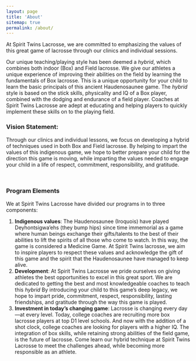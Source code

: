 ```yaml
---
layout: page
title: 'About'
sitemap: true
permalink: /about/
---
```

<p>At Spirit Twins Lacrosse, we are committed to emphasizing the values of this great game of lacrosse through our clinics and individual sessions. </p>
<p>Our unique teaching/playing style has been deemed a <em>hybrid</em>, which combines both indoor (Box) and Field lacrosse. We give our athletes a unique experience of improving their abilities on the field by learning the fundamentals of Box lacrosse. This is a unique opportunity for your child to learn the basic principals of this ancient Haudenosaunee game.
The <em>hybrid</em> style is based on the stick skills, physicality and IQ of a Box player, combined with the dodging and endurance of a field player. Coaches at Spirit Twins Lacrosse are adept at educating and helping players to quickly implement these skills on to the playing field.</p>
<h3>Vision Statement:</h3>
<p>Through our clinics and individual lessons, we focus on developing a hybrid of techniques used in both Box and Field lacrosse. By helping to impart the values of this indigenous game, we hope to better prepare your child for the direction this game is moving, while imparting the values needed to engage your child in a life of respect, commitment, responsibility, and gratitude.</p>
<br />
<h3>Program Elements</h3>
<p>We at Spirit Twins Lacrosse have divided our programs in to three components:</p>
<ol>
<li><strong>Indigenous values</strong>: The Haudenosaunee (Iroquois) have played Deyhontsigwa&rsquo;ehs (they bump hips) since time immemorial as a game where human beings exchange their gifts/talents to the best of their abilities to lift the spirits of all those who come to watch. In this way, the game is considered a Medicine Game. At Spirit Twins lacrosse, we aim to inspire players to respect these values and acknowledge the gift of this game and the spirit that the Haudenosaunee have managed to keep alive.</li>
<li><strong>Development</strong>: At Spirit Twins Lacrosse we pride ourselves on giving athletes the best opportunities to excel in this great sport. We are dedicated to getting the best and most knowledgeable coaches to teach this <em>hybrid</em> By introducing your child to this game&rsquo;s deep legacy, we hope to impart pride, commitment, respect, responsibility, lasting friendships, and gratitude through the way this game is played.</li>
<li><strong>Investment in today&rsquo;s changing game</strong>: Lacrosse is changing every day&mdash;at every level. Today, college coaches are recruiting more box lacrosse players at top D1 level schools. And now with the addition of a shot clock, college coaches are looking for players with a higher IQ. The integration of box skills, while retaining strong abilities of the field game, is the future of lacrosse. Come learn our hybrid technique at Spirit Twins Lacrosse to meet the challenges ahead, while becoming more responsible as an athlete.</li>
</ol>
